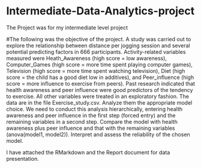 # Intermediate-Data-Analytics-project
The Project was for my intermediate level project

#The following was the objective of the project.
A study was carried out to explore the relationship between distance per jogging session and several potential predicting factors in 666 participants. Activity-related variables measured were Heath_Awareness (high score = low awareness), Computer_Games (high score = more time spent playing computer games), Television (high score = more time spent watching television), Diet (high score = the child has a good diet low in additives), and Peer_influence (high score = more influence to exercise from peers). Past research indicated that health awareness and peer influence were good predictors of the tendency to exercise. All other variables were treated in an exploratory fashion. The data are in the file Exercise_study.csv. Analyze them the appropriate model choice.
We need to conduct this analysis hierarchically, entering health awareness and peer influence in the first step (forced entry) and the remaining variables in a second step. Compare the model with health awareness plus peer influence and that with the remaining variables (anova(model1, model2)). Interpret and assess the reliability of the chosen model. 

I have attached the RMarkdown and the Report document for data presentation.
